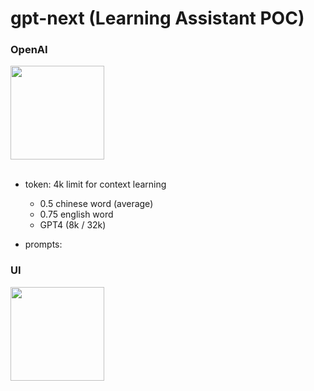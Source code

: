 # gpt-next (Learning Assistant POC)

### OpenAI
<img src="https://github.com/jrhe123/gpt-next/assets/17329299/a95955d3-81b5-42d5-9d70-64d21f81bcbc"  width="150"><br /><br />

* token: 4k limit for context learning
  * 0.5 chinese word (average)
  * 0.75 english word
  * GPT4 (8k / 32k)

* prompts:


### UI
<img src="https://github.com/jrhe123/gpt-next/assets/17329299/5f931286-e6bd-4778-b403-87b62c54e1da"  width="150"><br /><br />
